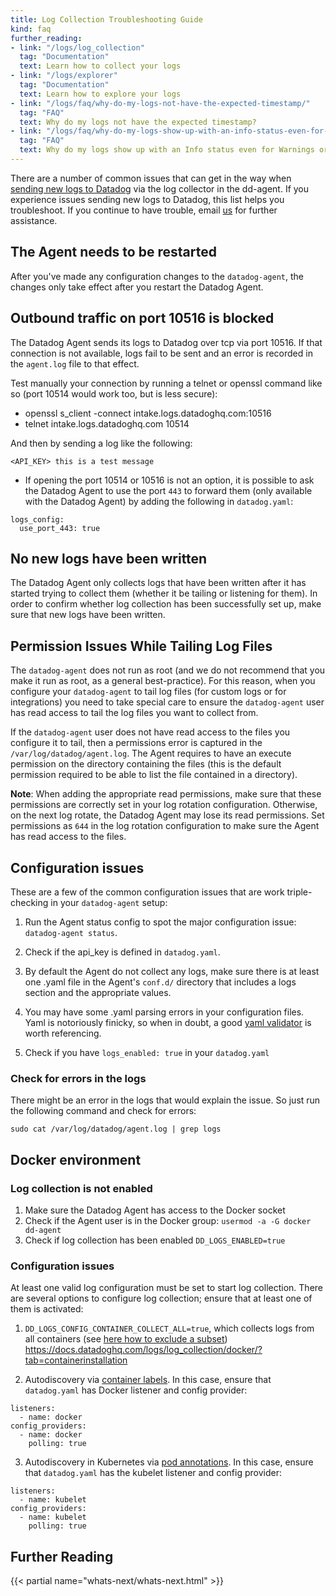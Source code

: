```yaml
---
title: Log Collection Troubleshooting Guide
kind: faq
further_reading:
- link: "/logs/log_collection"
  tag: "Documentation"
  text: Learn how to collect your logs
- link: "/logs/explorer"
  tag: "Documentation"
  text: Learn how to explore your logs
- link: "/logs/faq/why-do-my-logs-not-have-the-expected-timestamp/"
  tag: "FAQ"
  text: Why do my logs not have the expected timestamp?
- link: "/logs/faq/why-do-my-logs-show-up-with-an-info-status-even-for-warnings-or-errors/"
  tag: "FAQ"
  text: Why do my logs show up with an Info status even for Warnings or Errors?
---
```


There are a number of common issues that can get in the way when [sending new logs to Datadog][1] via the log collector in the dd-agent. If you experience issues sending new logs to Datadog, this list helps you troubleshoot. If you continue to have trouble, email [us][2] for further assistance.

## The Agent needs to be restarted

After you've made any configuration changes to the `datadog-agent`, the changes only take effect after you restart the Datadog Agent.

## Outbound traffic on port 10516 is blocked

The Datadog Agent sends its logs to Datadog over tcp via port 10516. If that connection is not available, logs fail to be sent and an error is recorded in the `agent.log` file to that effect.

Test manually your connection by running a telnet or openssl command like so (port 10514 would work too, but is less secure):

* openssl s_client -connect intake.logs.datadoghq.com:10516
* telnet intake.logs.datadoghq.com 10514

And then by sending a log like the following:

```
<API_KEY> this is a test message
```

- If opening the port 10514 or 10516 is not an option, it is possible to ask the Datadog Agent to use the port `443` to forward them (only available with the Datadog Agent) by adding the following in `datadog.yaml`:

```
logs_config:
  use_port_443: true
```

## No new logs have been written

The Datadog Agent only collects logs that have been written after it has started trying to collect them (whether it be tailing or listening for them). In order to confirm whether log collection has been successfully set up, make sure that new logs have been written.

## Permission Issues While Tailing Log Files

The `datadog-agent` does not run as root (and we do not recommend that you make it run as root, as a general best-practice). For this reason, when you configure your `datadog-agent` to tail log files (for custom logs or for integrations) you need to take special care to ensure the `datadog-agent` user has read access to tail the log files you want to collect from.

If the `datadog-agent` user does not have read access to the files you configure it to tail, then a permissions error is captured in the `/var/log/datadog/agent.log`. The Agent requires to have an execute permission on the directory containing the files (this is the default permission required to be able to list the file contained in a directory).

**Note**: When adding the appropriate read permissions, make sure that these permissions are correctly set in your log rotation configuration. Otherwise, on the next log rotate, the Datadog Agent may lose its read permissions.
Set permissions as `644` in the log rotation configuration to make sure the Agent has read access to the files.

## Configuration issues

These are a few of the common configuration issues that are work triple-checking in your `datadog-agent` setup:

1. Run the Agent status config to spot the major configuration issue: `datadog-agent status`.

2. Check if the api_key is defined in `datadog.yaml`.

3. By default the Agent do not collect any logs, make sure there is at least one .yaml file in the Agent's `conf.d/` directory that includes a logs section and the appropriate values.

4. You may have some .yaml parsing errors in your configuration files. Yaml is notoriously finicky, so when in doubt, a good [yaml validator][3] is worth referencing.

5. Check if you have `logs_enabled: true` in your `datadog.yaml`

### Check for errors in the logs

There might be an error in the logs that would explain the issue. So just run the following command and check for errors:

```
sudo cat /var/log/datadog/agent.log | grep logs
```

## Docker environment

### Log collection is not enabled

1. Make sure the Datadog Agent has access to the Docker socket 
2. Check if the Agent user is in the Docker group: `usermod -a -G docker dd-agent`
3. Check if log collection has been enabled `DD_LOGS_ENABLED=true`

### Configuration issues

At least one valid log configuration must be set to start log collection. There are several options to configure log collection; ensure that at least one of them is activated:

1. `DD_LOGS_CONFIG_CONTAINER_COLLECT_ALL=true`, which collects logs from all containers (see [here how to exclude a subset][4])
https://docs.datadoghq.com/logs/log_collection/docker/?tab=containerinstallation

2. Autodiscovery via [container labels][5]. In this case, ensure that `datadog.yaml` has Docker listener and config provider:

```
listeners:
  - name: docker
config_providers:
  - name: docker
    polling: true
```

3. Autodiscovery in Kubernetes via [pod annotations][6]. In this case, ensure that `datadog.yaml` has the kubelet listener and config provider:

```
listeners:
  - name: kubelet
config_providers:
  - name: kubelet
    polling: true
```

## Further Reading

{{< partial name="whats-next/whats-next.html" >}}

[1]: /logs/
[2]: /help
[3]: https://codebeautify.org/yaml-validator
[4]: https://docs.datadoghq.com/logs/log_collection/docker/?tab=containerinstallation#filter-containers
[5]: https://docs.datadoghq.com/logs/log_collection/docker/?tab=dockerfile#examples
[6]: https://docs.datadoghq.com/agent/autodiscovery/?tab=kubernetes#setting-up-check-templates
